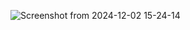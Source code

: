 ![Screenshot from 2024-12-02 15-24-14](https://github.com/user-attachments/assets/36f1f183-6cb6-4841-83ee-05ee9abeb80b)

